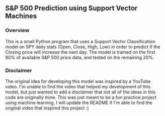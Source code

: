 ## S&P 500 Prediction using Support Vector Machines

### Overview
This is a small Python program that uses a Support Vector Classification model on SPY daily stats (Open, Close, High, Low) in order to predict if the Closing price will increase the next day. The model is trained on the first 80% of available S&P 500 price data, and tested on the remaining 20%.

### Disclaimer
The original idea for developing this model was inspired by a YouTube video. I'm unable to find the video that helped my development of this model, but just wanted to add a disclaimer that not all of the ideas in this code are originally mine. This was just meant to be a fun practice project using machine learning. I will update the README if I'm able to find the original video that inspired this project :)
